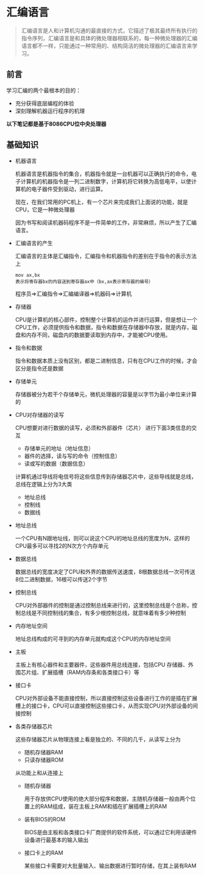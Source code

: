 #  汇编语言

> 汇编语言是人和计算机沟通的最直接的方式，它描述了极其最终所有执行的指令序列，汇编语言是和具体的微处理器相联系的，每一种微处理器的汇编语言都不一样，只能通过一种常用的、结构简洁的微处理器的汇编语言来学习。

## 前言

学习汇编的两个最根本的目的：

* 充分获得底层编程的体验
* 深刻理解机器运行程序的机理

**以下笔记都是基于8086CPU位中央处理器**

## 基础知识

* 机器语言

    机器语言是机器指令的集合，机器指令就是一台机器可以正确执行的命令，电子计算机的机器指令是一列二进制数字，计算机将它转换为高低电平，以使计算机的电子器件受到驱动，进行运算。
    
    现在，在我们常用的PC机上，有一个芯片来完成我们上面说的功能，就是CPU，它是一种微处理器
    
    因为书写和阅读机器码程序不是一件简单的工作，非常麻烦，所以产生了汇编语言。
    
* 汇编语言的产生

    汇编语言的主体是汇编指令，汇编指令和机器指令的差别在于指令的表示方法上
    
    ```
    mov ax,bx
    表示将寄存器bx的内容送到寄存器ax中（bx,ax表示寄存器的编号）
    ```
    
    程序员=>汇编指令=>汇编编译器=>机器码=>计算机
    
* 存储器

    CPU是计算机的核心部件，控制整个计算机的运作并进行运算，但是想让一个CPU工作，必须提供指令和数据，指令和数据在存储器中存放，就是内存，磁盘和内存不同，磁盘内的数据要读取到内存中，才能被CPU使用。
    
* 指令和数据

    指令和数据本质上没有区别，都是二进制信息，只有在CPU工作的时候，才会区分是指令还是数据
    
* 存储单元

    存储器被分为若干个存储单元，微机处理器的容量是以字节为最小单位来计算的

* CPU对存储器的读写

    CPU想要对进行数据的读写，必须和外部器件（芯片） 进行下面3类信息的交互
    
    * 存储单元的地址（地址信息）
    * 器件的选择，读与写的命令（控制信息）
    * 读或写的数据（数据信息）

    计算机通过导线将电信号将这些信息传到存储器芯片中，这些导线就是总线，总线在逻辑上分为3大类
    
    * 地址总线
    * 控制线
    * 数据线

* 地址总线

    一个CPU有N跟地址线，则可以说这个CPU的地址总线的宽度为N，这样的CPU最多可以寻找2的N次方个内存单元
    
* 数据总线

    数据总线的宽度决定了CPU和外界的数据传送速度，8根数据总线一次可传送8位二进制数据，16根可以传送2个字节
    
* 控制总线

    CPU对外部器件的控制是通过控制总线来进行的，这里控制总线是个总称，控制总线是不同控制线的集合，有多少根控制总线，就意味着有多少种控制
    
* 内存地址空间

    地址总线构成的可寻到的内存单元就构成这个CPU的内存地址空间
    
* 主板

    主板上有核心器件和主要器件，这些器件用总线连接，包括CPU 存储器、外围芯片组、扩展插槽（RAM内存条和各类接口卡）等
    
* 接口卡

    CPU对外部设备不能直接控制，所以直接控制这些设备进行工作的是插在扩展槽上的接口卡，CPU可以直接控制这些接口卡，从而实现CPU对外部设备的间接控制
    
* 各类存储器芯片

    这些存储器芯片从物理连接上看是独立的、不同的几千，从读写上分为
    
    * 随机存储器RAM
    * 只读存储器ROM

    从功能上和从连接上
    
    * 随机存储器

        用于存放供CPU使用的绝大部分程序和数据，主随机存储器一般由两个位置上的RAM组成，装在主板上RAM和插在扩展插槽上的RAM
    * 装有BIOS的ROM

        BIOS是由主板和各类接口卡厂商提供的软件系统，可以通过它利用该硬件设备进行最基本的输入输出
    * 接口卡上的RAM
    
        某些接口卡需要对大批量输入、输出数据进行暂时存储，在其上装有RAM
        



